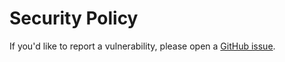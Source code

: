 # Security Policy

If you'd like to report a vulnerability, please open a [GitHub issue](https://github.com/gsoft-inc/wl-componentmodel-dataannotations/issues).
